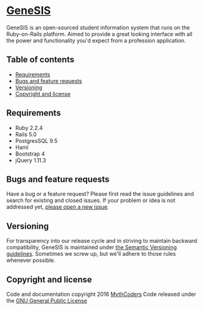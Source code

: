 # [GeneSIS](https://gitlab.com/mythcoders/genesis)

GeneSIS is an open-sourced student information system that runs on the Ruby-on-Rails platform. 
Aimed to provide a great looking interface with all the power and functionality you'd expect from 
a profession application.

## Table of contents

- [Requirements](#requirements)
- [Bugs and feature requests](#bugs-and-feature-requests)
- [Versioning](#versioning)
- [Copyright and license](#copyright-and-license)

## Requirements

* Ruby 2.2.4
* Rails 5.0
* PostgresSQL 9.5
* Haml
* Bootstrap 4
* jQuery 1.11.3

## Bugs and feature requests
Have a bug or a feature request? Please first read the issue guidelines and search for existing and closed issues. 
If your problem or idea is not addressed yet, [please open a new issue](https://gitlab.com/mythcoders/genesis/issues/new).

## Versioning

For transparency into our release cycle and in striving to maintain backward compatibility, 
GeneSIS is maintained under [the Semantic Versioning guidelines](http://semver.org/). Sometimes we screw up, but we'll adhere to those rules whenever possible.

## Copyright and license

Code and documentation copyright 2016 [MythCoders](http://mythcoders.com) Code released under the [GNU General Public License](https://gitlab.com/mythcoders/genesis/blob/master/LICENSE)